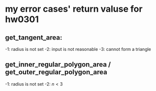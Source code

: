 # my error cases' return valuse for hw0301

## get_tangent_area:
-1: radius is not set
-2: input is not reasonable
-3: cannot form a triangle

## get_inner_regular_polygon_area / get_outer_regular_polygon_area
-1: radius is not set
-2: $n \lt 3$